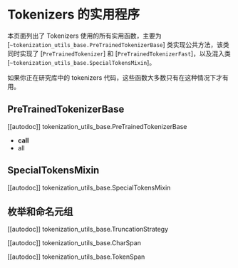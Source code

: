 <!--
版权所有 2020 年 HuggingFace 团队保留。

根据 Apache 许可证，版本 2.0（“许可证”），你不能在不符合许可证的情况下使用此文件。你可以在以下网址获得许可证副本：

http://www.apache.org/licenses/LICENSE-2.0

除非依法要求或书面同意，根据许可证分发的软件是按“原样”基础分发的，不附带任何明示或暗示的担保或条件。有关许可证的特定语言，请参阅许可证下列的限制条款。

⚠️ 请注意，此文件是 Markdown 格式的，但包含特定于我们的文档构建器（类似于 MDX）的语法，可能无法正确显示在你的 Markdown 查看器中。

-->

# Tokenizers 的实用程序

本页面列出了 Tokenizers 使用的所有实用函数，主要为 [`~tokenization_utils_base.PreTrainedTokenizerBase`] 类实现公共方法，该类同时实现了 [`PreTrainedTokenizer`] 和 [`PreTrainedTokenizerFast`]，以及混入类 [`~tokenization_utils_base.SpecialTokensMixin`]。

如果你正在研究库中的 tokenizers 代码，这些函数大多数只有在这种情况下才有用。

## PreTrainedTokenizerBase

[[autodoc]] tokenization_utils_base.PreTrainedTokenizerBase
- __call__
- all

## SpecialTokensMixin

[[autodoc]] tokenization_utils_base.SpecialTokensMixin

## 枚举和命名元组

[[autodoc]] tokenization_utils_base.TruncationStrategy

[[autodoc]] tokenization_utils_base.CharSpan

[[autodoc]] tokenization_utils_base.TokenSpan